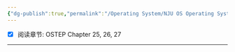 ```yaml
---
{"dg-publish":true,"permalink":"/Operating System/NJU OS Operating System Design and Implementation/Lecture 03 多处理器编程：从入门到放弃/","dgPassFrontmatter":true,"noteIcon":"","created":"2025-07-31T16:04:15.667+08:00","updated":"2025-07-31T16:05:38.578+08:00"}
---
```


- [x] 阅读章节: OSTEP Chapter 25, 26, 27

---

